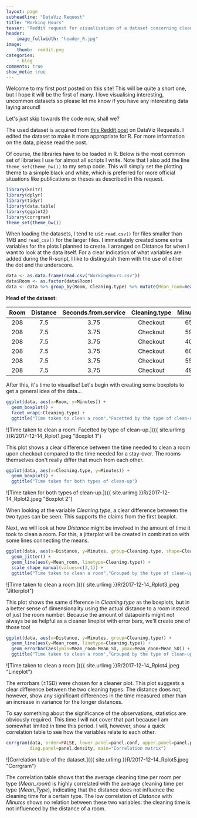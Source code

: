 ```yaml
---
layout: page
subheadline: "DataViz Request"
title: "Working Hours"
teaser: "Reddit request for visualisation of a dataset concerning cleaning times of hotel rooms."
header:
    image_fullwidth: "header_R.jpg"
image:
    thumb:  reddit.png
categories:
    - blog
comments: true
show_meta: true
---
```


Welcome to my first post posted on this site! This will be quite a short one, but I hope it will be the first of many.
I love visualising interesting, uncommon datasets so please let me know if you have any interesting data laying around!

Let's just skip towards the code now, shall we?

The used dataset is acquired from [this Reddit post](https://www.reddit.com/r/DataVizRequests/comments/7jqso6/request_i_would_like_to_have_some_simple_graphs/) on DataViz Requests. I edited the dataset to make it more appropriate for R. For more information on the data, please read the post.

Of course, the libraries have to be loaded in R. Below is the most common set of libraries I use for almost all scripts I write. Note that I also add the line `theme_set(theme_bw())` to my setup code. This will simply set the plotting theme to a simple black and white, which is preferred for more official situations like publications or theses as described in this request.

```r
library(knitr)
library(dplyr)
library(tidyr)
library(data.table)
library(ggplot2)
library(corrgram)
theme_set(theme_bw())
```

When loading the datasets, I tend to use `read.csv()` for files smaller than 1MB and `read_csv()` for the larger files. I immediately created some extra variables for the plots I planned to create. I arranged on Distance for when I want to look at the data itself. For a clear indication of what variables are added during the R-script, I like to distinguish them with the use of either the dot and the underscore.

```r
data <- as.data.frame(read.csv("WorkingHours.csv"))
data$Room <- as.factor(data$Room)
data <- data %>% group_by(Room, Cleaning.type) %>% mutate(Mean_room=mean(Minutes), Mean_SD=sd(Minutes)) %>% group_by(Cleaning.type) %>% mutate(Mean_Type=mean(Minutes)) %>% arrange(Distance)
```

**Head of the dataset:**

|  Room  |  Distance  |  Seconds.from.service  |  Cleaning.type  |  Minutes  |  Mean_room  |  Mean_SD  |  Mean_Type  |
|:------:|:----------:|:----------------------:|:---------------:|:---------:|:-----------:|:---------:|:-----------:|
|  208   |    7.5     |          3.75          |    Checkout     |    65     |   47.375    | 10.61572  |  52.01587   |
|  208   |    7.5     |          3.75          |    Checkout     |    59     |   47.375    | 10.61572  |  52.01587   |
|  208   |    7.5     |          3.75          |    Checkout     |    40     |   47.375    | 10.61572  |  52.01587   |
|  208   |    7.5     |          3.75          |    Checkout     |    60     |   47.375    | 10.61572  |  52.01587   |
|  208   |    7.5     |          3.75          |    Checkout     |    55     |   47.375    | 10.61572  |  52.01587   |
|  208   |    7.5     |          3.75          |    Checkout     |    49     |   47.375    | 10.61572  |  52.01587   |

After this, it's time to visualise! Let's begin with creating some boxplots to get a general idea of the data...

```r
ggplot(data, aes(x=Room, y=Minutes)) +
  geom_boxplot() +
  facet_wrap(~Cleaning.type) +
  ggtitle("Time taken to clean a room","Facetted by the type of clean-up")
```

![Time taken to clean a room. Facetted by type of clean-up.]({{ site.urlimg }}R/2017-12-14_Rplot1.jpeg "Boxplot 1")

This plot shows a clear difference between the time needed to clean a room upon checkout compared to the time needed for a stay-over. The rooms themselves don't really differ that much from each other.

```r
ggplot(data, aes(x=Cleaning.type, y=Minutes)) +
  geom_boxplot() +
  ggtitle("Time taken for both types of clean-up")
```

![Time taken for both types of clean-up.]({{ site.urlimg }}R/2017-12-14_Rplot2.jpeg "Boxplot 2")

When looking at the variable *Cleaning.type*, a clear difference between the two types can be seen. This supports the claims from the first boxplot.

Next, we will look at how *Distance* might be involved in the amount of time it took to clean a room. For this, a jitterplot will be created in combination with some lines connecting the means.

```r
ggplot(data, aes(x=Distance, y=Minutes, group=Cleaning.type, shape=Cleaning.type)) +
  geom_jitter() +
  geom_line(aes(y=Mean_room, linetype=Cleaning.type)) +
  scale_shape_manual(values=c(3,1)) +
  ggtitle("Time taken to clean a room","Grouped by the type of clean-up")
```

![Time taken to clean a room.]({{ site.urlimg }}R/2017-12-14_Rplot3.jpeg "Jitterplot")

This plot shows the same difference in *Cleaning.type* as the boxplots, but in a better sense of dimensionality using the actual distance to a room instead of just the room number. Because the amount of datapoints might not always be as helpful as a cleaner lineplot with error bars, we'll create one of those too!

```r
ggplot(data, aes(x=Distance, y=Minutes, group=Cleaning.type)) +
  geom_line(aes(y=Mean_room, linetype=Cleaning.type)) +
  geom_errorbar(aes(ymin=Mean_room-Mean_SD, ymax=Mean_room+Mean_SD)) +
  ggtitle("Time taken to clean a room","Grouped by the type of clean-up")
```

![Time taken to clean a room.]({{ site.urlimg }}R/2017-12-14_Rplot4.jpeg "Lineplot")

The errorbars (&#177;1SD) were chosen for a cleaner plot. This plot suggests a clear difference between the two cleaning types. The distance does not, however, show any significant differences in the time measured other than an increase in variance for the longer distances.

To say something about the significance of the observations, statistics are obviously required. This time I will not cover that part because I am somewhat limited in time this period.
I will, however, show a quick correlation table to see how the variables relate to each other.

```r
corrgram(data, order=FALSE, lower.panel=panel.conf, upper.panel=panel.pts,
         diag.panel=panel.density, main="Correlation matrix")
```

![Correlation table of the dataset.]({{ site.urlimg }}R/2017-12-14_Rplot5.jpeg "Corrgram")

The correlation table shows that the average cleaning time per room per type (*Mean_room*) is highly correlated with the average cleaning time per type (*Mean_Type*), indicating that the distance does not influence the cleaning time for a certain type. The low correlation of *Distance* with *Minutes* shows no relation between these two variables: the cleaning time is not influenced by the distance of a room.